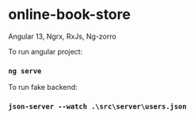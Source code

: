 # online-book-store
Angular 13, Ngrx, RxJs, Ng-zorro


To run angular project:
### `ng serve`

To run fake backend:
### `json-server --watch .\src\server\users.json`
